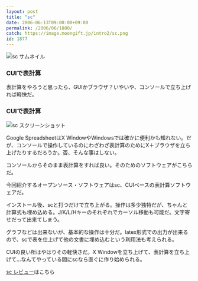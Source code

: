```yaml
---
layout: post
title: "sc"
date: 2006-06-13T09:00:00+09:00
permalink: /2006/06/1880/
catch: https://image.moongift.jp/intro2/sc.png
id: 1877
---
```

 ![sc サムネイル](https://image.moongift.jp/intro2/sc.t.png "sc サムネイル")
  

### CUIで表計算
  
表計算をやろうと思ったら、GUIかブラウザ？いやいや、コンソールで立ち上げれば軽快だ。  
<!--more-->  

### CUIで表計算
  

![sc スクリーンショット](https://image.moongift.jp/intro2/sc.png "sc スクリーンショット")

  

Google SpreadsheetはX WindowやWindowsでは確かに便利かも知れない。だが、コンソールで操作しているのにわざわざ表計算のためにX＋ブラウザを立ち上げたりするだろうか。否、そんな事はしない。

  

コンソールからそのまま表計算をすれば良い。そのためのソフトウェアがこちらだ。

  

今回紹介するオープンソース・ソフトウェアはsc、CUIベースの表計算ソフトウェアだ。

  

インストール後、scと打つだけで立ち上がる。操作は多少独特だが、ちゃんと計算式も埋め込める。J/K/L/Hキーのそれぞれでカーソル移動も可能だ。文字寄せだって出来てしまう。

  

グラフなどは出来ないが、基本的な操作は十分だ。latex形式での出力が出来るので、scで表を仕上げて他の文書に埋め込むという利用法も考えられる。

  

CUIの良い所はやはりその軽快さだ。X Windowを立ち上げて、表計算を立ち上げて…なんてやっている間にscなら直ぐに作り始められる。

  

[sc レビュー](http://oss.moongift.jp/review/i-1884.html)はこちら

